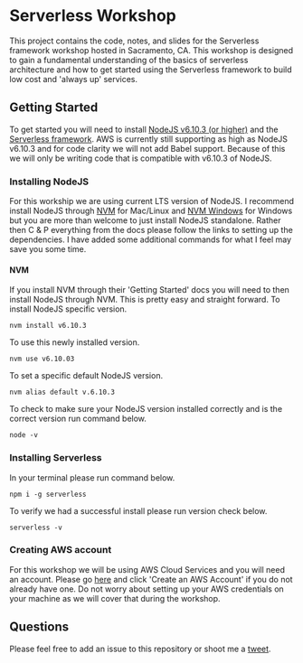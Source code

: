# Serverless Workshop
This project contains the code, notes, and slides for the Serverless framework workshop hosted in Sacramento, CA. This workshop is designed to gain a fundamental understanding of the basics of serverless architecture and how to get started using the Serverless framework to build low cost and 'always up' services. 


## Getting Started
To get started you will need to install [NodeJS v6.10.3 (or higher)](https://nodejs.org/download/release/v6.10.3/) and the [Serverless framework](https://serverless.com/). AWS is currently still supporting as high as NodeJS v6.10.3 and for code clarity we will not add Babel support. Because of this we will only be writing code that is compatible with v6.10.3 of NodeJS.

### Installing NodeJS
For this workship we are using current LTS version of NodeJS. I recommend install NodeJS through [NVM](https://github.com/creationix/nvm) for Mac/Linux  and [NVM Windows](https://github.com/coreybutler/nvm-windows) for Windows but you are more than welcome to just install NodeJS standalone. Rather then C & P everything from the docs please follow the links to setting up the dependencies. I have added some additional commands for what I feel may save you some time.

#### NVM
If you install NVM through their 'Getting Started' docs you will need to then install NodeJS through NVM. This is pretty easy and straight forward.
To install NodeJS specific version.
```
nvm install v6.10.3
```
To use this newly installed version.
```
nvm use v6.10.03
```
To set a specific default NodeJS version.
```
nvm alias default v.6.10.3
```
To check to make sure your NodeJS version installed correctly and is the correct version run command below.
```
node -v
```

### Installing Serverless
In your terminal please run command below.
```
npm i -g serverless
```
To verify we had a successful install please run version check below.
```
serverless -v
```

### Creating AWS account
For this workshop we will be using AWS Cloud Services and you will need an account. Please go [here](https://aws.amazon.com/) and click 'Create an AWS Account' if you do not already have one. Do not worry about setting up your AWS credentials on your machine as we will cover that during the workshop.

## Questions
Please feel free to add an issue to this repository or shoot me a [tweet](https://twitter.com/novicki_david).